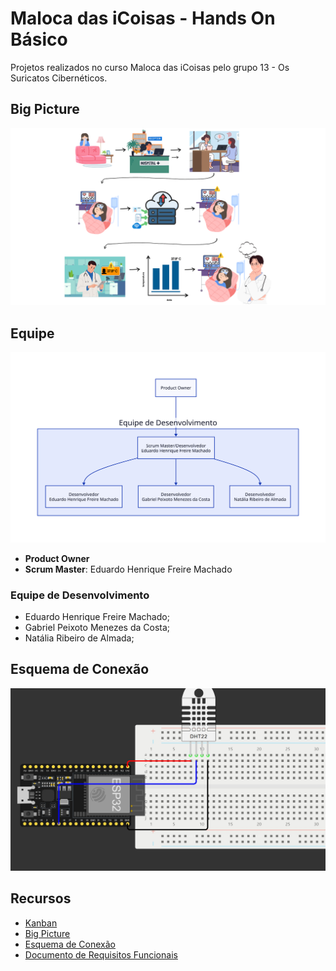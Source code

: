 # Maloca das iCoisas - Hands On Básico

Projetos realizados no curso Maloca das iCoisas pelo grupo 13 - Os Suricatos Cibernéticos.

## Big Picture

![Big Picture](./big_picture.png)

## Equipe

<div align="center">

![Organograma](./organograma.svg)

</div>

- **Product Owner**
- **Scrum Master**: Eduardo Henrique Freire Machado

### Equipe de Desenvolvimento

- Eduardo Henrique Freire Machado;
- Gabriel Peixoto Menezes da Costa;
- Natália Ribeiro de Almada;

## Esquema de Conexão

![Esquema de Conexão](./esquema_de_conexao.jpeg)

## Recursos

- [Kanban](https://trello.com/b/ZGD00PBo/hands-on-maloca)
- [Big Picture]()
- [Esquema de Conexão]()
- [Documento de Requisitos Funcionais](https://docs.google.com/document/d/17LjGt8pkkPYk2qunanWLQsBvVkvb5q1w/edit)
